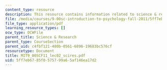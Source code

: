 ```yaml
---
content_type: resource
description: This resource contains information related to science & research.
file: /media/courses/9-00sc-introduction-to-psychology-fall-2011/5ff7eb6785f0575799a65af146ea17d2_MIT9_00SCF11_lec02_scires.pdf
file_type: application/pdf
learning_resource_types: []
ocw_type: OCWFile
parent_title: Science & Research
parent_type: CourseSection
parent_uid: c4fbf121-480b-0561-6896-19683bc576cf
resourcetype: Document
title: MIT9_00SCF11_lec02_scires.pdf
uid: 5ff7eb67-85f0-5757-99a6-5af146ea17d2
---
```

